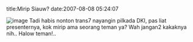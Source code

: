title:Mirip Siauw?
date:2007-08-08 05:24:07

![image](/img/wordpress/2007-08-mirip-siauw.jpg)
Tadi habis nonton trans7 nayangin pilkada DKI, pas liat presenternya, kok mirip ama seorang teman ya? Wah jangan2 kakaknya nih.. Halow teman!..
